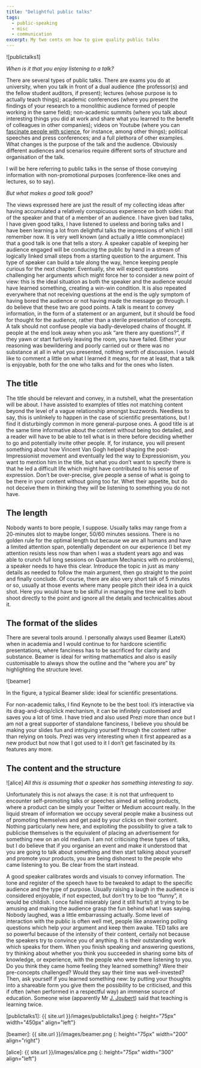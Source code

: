 ```yaml
---
title: "Delightful public talks"
tags:
  - public-speaking
  - misc
  - communication
excerpt: My two cents on how to give quality public talks
---
```


![publictalks1] 

*When is it that you enjoy listening to a talk?*

There are several types of public talks. There are exams you do at university, when you talk in front of a dual audience (the professor(s) and the fellow student auditors, if present); lectures (whose purpose is to actually teach things); academic conferences (where you present the findings of your research to a monolithic audience formed of people working in the same field); non-academic summits (where you talk about interesting things you did at work and share what you learned to the benefit of colleagues in other companies); videos on Youtube (where you can [fascinate people with science](https://www.youtube.com/user/physicswoman), for instance, among other things); political speeches and press conferences; and a full plethora of other examples. What changes is the purpose of the talk and the audience. Obviously different audiences and scenarios require different sorts of structure and organisation of the talk.

I will be here referring to public talks in the sense of those conveying information with non-promotional purposes (conference-like ones and lectures, so to say).

*But what makes a good talk good?*

The views expressed here are just the result of my collecting ideas after having accumulated a relatively conspicuous experience on both sides: that of the speaker and that of a member of an audience. I have given bad talks, I have given good talks, I have listened to useless and boring talks and I have been learning a lot from delightful talks the impressions of which I still remember now.
It is very well known (and actually a little commonplace) that a good talk is one that tells a story. A speaker capable of keeping her audience engaged will be conducing the public by hand in a stream of logically linked small steps from a starting question to the argument. This type of speaker can build a tale along the way, hence keeping people curious for the next chapter. Eventually, she will expect questions challenging her arguments which might force her to consider a new point of view: this is the ideal situation as both the speaker and the audience would have learned something, creating a win-win condition. It is also repeated everywhere that not receiving questions at the end is the ugly symptom of having bored the audience or not having made the message go through.
I do believe that these two are good points. A talk is meant to convey information, in the form of a statement or an argument, but it should be food for thought for the audience, rather than a sterile presentation of concepts. A talk should not confuse people via badly-developed chains of thought. If people at the end look away when you ask “are there any questions?”, if they yawn or start furtively leaving the room, you have failed. Either your reasoning was bewildering and poorly carried out or there was no substance at all in what you presented, nothing worth of discussion.
I would like to comment a little on what I learned it means, for me at least, that a talk is enjoyable, both for the one who talks and for the ones who listen.

## The title

The title should be relevant and convey, in a nutshell, what the presentation will be about. I have assisted to examples of titles not matching content beyond the level of a vague relationship amongst buzzwords. Needless to say, this is unlinkely to happen in the case of scientific presentations, but I find it disturbingly common in more general-purpose ones. A good title is at the same time informative about the content without being too detailed, and a reader will have to be able to tell what is in there before deciding whether to go and potentially invite other people.
If, for instance, you will present something about how Vincent Van Gogh helped shaping the post-Impressionist movement and eventually led the way to Expressionism, you want to mention him in the title, but what you don’t want to specify there is that he led a difficult life which might have contributed to his sense of expression. Don’t be over-precise, give people a sense of what is going to be there in your content without going too far. Whet their appetite, but do not deceive them in thinking they will be listening to something you do not have.

## The length

Nobody wants to bore people, I suppose. Usually talks may range from a 20-minutes slot to maybe longer, 50/60 minutes sessions. There is no golden rule for the optimal length but because we are all humans and have a limited attention span, potentially dependent on our experience (I bet my attention resists less now than when I was a student years ago and was able to crunch full long sessions on Quantum Mechanics with no problems), a speaker needs to have this clear. Introduce the topic in just as many details as needed to follow the main argument, then go straight to the point and finally conclude.
Of course, there are also very short talk of 5 minutes or so, usually at those events where many people pitch their idea in a quick shot. Here you would have to be skilful in managing the time well to both shoot directly to the point and ignore all the details and technicalities about it.

## The format of the slides

There are several tools around. I personally always used Beamer (LateX) when in academia and I would continue to for hardcore scientific presentations, where fanciness has to be sacrificed for clarity and substance. Beamer is ideal for writing mathematics and also is easily customisable to always show the outline and the “where you are” by highlighting the structure level.

![beamer]

In the figure, a typical Beamer slide: ideal for scientific presentations.

For non-academic talks, I find Keynote to be the best tool: it’s interactive via its drag-and-drop/click mechanism, it can be infinitely customised and saves you a lot of time.
I have tried and also used Prezi more than once but I am not a great supporter of standalone fanciness, I believe you should be making your slides fun and intriguing yourself through the content rather than relying on tools. Prezi was very interesting when it first appeared as a new product but now that I got used to it I don’t get fascinated by its features any more.

## The content and the structure

![alice] *All this is assuming that a speaker has something interesting to say*. 

Unfortunately this is not always the case: it is not that unfrequent to encounter self-promoting talks or speeches aimed at selling products, where a product can be simply your Twitter or Medium account really. In the liquid stream of information we occupy several people make a business out of promoting themselves and get paid by your clicks on their content. Nothing particularly new here, and exploiting the possibility to give a talk to publicise themselves is the equivalent of placing an advertisement for something new on an old medium. I am not criticising these types of talks, but I do believe that if you organise an event and make it understood that you are going to talk about something and then start talking about yourself and promote your products, you are being dishonest to the people who came listening to you. Be clear from the start instead.

A good speaker calibrates words and visuals to convey information. The tone and register of the speech have to be tweaked to adapt to the specific audience and the type of purpose. Usually raising a laugh in the audience is considered enjoyable, if not expected, but don’t try to be too “funny”, it would be childish. I once failed miserably (and it still hurts!) at trying to be amusing and making the audience grasp the fun behind what I was saying. Nobody laughed, was a little embarrassing actually.
Some level of interaction with the public is often well met, people like answering polling questions which help your argument and keep them awake.
TED talks are so powerful because of the intensity of their content, certaily not because the speakers try to convince you of anything. It is their outstanding work which speaks for them.
When you finish speaking and answering questions, try thinking about whether you think you succeeded in sharing some bits of knowledge, or experience, with the people who were there listening to you. Do you think they came home feeling they learned something? Were their pre-concepts challenged? Would they say their time was well-invested?
Then, ask yourself if you learned something new: by putting your thoughts into a shareable form you give them the possibility to be criticised, and this if often (when performed in a respectful way) an immense source of education. Someone wise (apparently Mr [J. Joubert](https://en.wikipedia.org/wiki/Joseph_Joubert)) said that teaching is learning twice.

[publictalks1]: {{ site.url }}/images/publictalks1.jpeg
{: height="75px" width="450px" align="left"}

[beamer]: {{ site.url }}/images/beamer.png
{: height="75px" width="200" align="right"}

[alice]: {{ site.url }}/images/alice.png
{: height="75px" width="300" align="left"}
